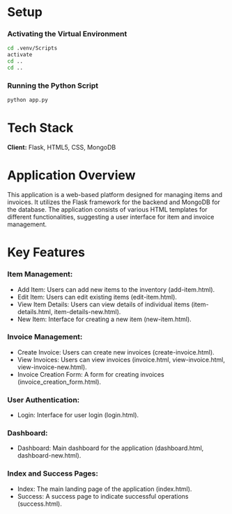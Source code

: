 # Setup

### Activating the Virtual Environment
```bash
cd .venv/Scripts
activate
cd ..
cd ..
```

### Running the Python Script
```bash
python app.py
```

# Tech Stack

**Client:** Flask, HTML5, CSS, MongoDB

# Application Overview
This application is a web-based platform designed for managing items and invoices. It utilizes the Flask framework for the backend and MongoDB for the database. The application consists of various HTML templates for different functionalities, suggesting a user interface for item and invoice management.

# Key Features
### Item Management:

- Add Item: Users can add new items to the inventory (add-item.html).
- Edit Item: Users can edit existing items (edit-item.html).
- View Item Details: Users can view details of individual items (item-details.html, item-details-new.html).
- New Item: Interface for creating a new item (new-item.html).

### Invoice Management:

- Create Invoice: Users can create new invoices (create-invoice.html).
- View Invoices: Users can view invoices (invoice.html, view-invoice.html, view-invoice-new.html).
- Invoice Creation Form: A form for creating invoices (invoice_creation_form.html).

### User Authentication:

- Login: Interface for user login (login.html).

### Dashboard:

- Dashboard: Main dashboard for the application (dashboard.html, dashboard-new.html).

### Index and Success Pages:

- Index: The main landing page of the application (index.html).
- Success: A success page to indicate successful operations (success.html).